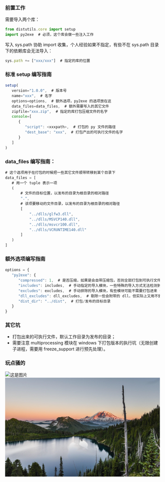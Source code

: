 ### 前置工作

需要导入两个库：

```javascript
from distutils.core import setup
import py2exe  # 必须，这个库会做一些注入工作
```

写入 sys.path 协助 import 收集，个人经验如果不指定，有些不在 sys.path 目录下的依赖库会无法导入：

```javascript
sys.path += ["xxx/xxx"]  # 指定的库的位置
```



### 标准 setup 编写指南

```javascript
setup(
   version="1.0.0",  # 版本号
   name="xxx",  # 名字
   options=options,  # 额外选项，py2exe 的选项放在这
   data_files=data_files,  # 额外需要写入的其它文件
   zipfile="xxx.zip",  # 指定的库打包压缩文件的名字
   console=[
      {
         "script": <xxxpath>,  # 打包的 py 文件的路径
         "dest_base": "xxx",  # 打包产出的可执行文件的名字
      }
   ]
)
```



### data_files 编写指南：

```javascript
# 这个选项用于在打包的时候把一些其它文件顺带转移到某个目录下
data_files = [
   # 用一个 tuple 表示一项
   (
       # 文件的目标位置，以发布的目录为根目录的相对路径
       ".",
       # 该项要移动的文件目录，以发布的目录为根目录的相对路径
       [
           "../dlls/glfw3.dll", 
           "../dlls/MSVCP140.dll", 
           "../dlls/msvcr100.dll", 
           "../dlls/VCRUNTIME140.dll"
       ]
   )
]
```



### 额外选项编写指南

```javascript
options = {
   "py2exe": {
      "compressed": 1,  # 是否压缩，如果是会自带压缩包，否则全部打包到可执行文件里
      "includes": includes,  # 手动指定的导入模块，一些特殊的导入方式无法检测到的，通过这个选项导入
      "excludes": excludes,  # 手动排除的导入模块，有些模块可能不需要打包进来（动态变化），通过这个选项剔除
      "dll_excludes": dll_excludes,  # 剔除一些会附带的 dll，但实际上又用不到
      "dist_dir": "../dist",  # 打包/发布的目标目录
   }
}
```



### 其它坑

- 打包出来的可执行文件，默认工作目录为发布的目录；
- 需要注意 multiprocessing 模块在 windows 下打包版本的执行坑（无限创建子进程，需要用 freeze_support 进行预先处理）。


### 玩点骚的



![这是图片](https://markdown.com.cn/assets/img/philly-magic-garden.9c0b4415.jpg)
![这是图片](./image.jpg)